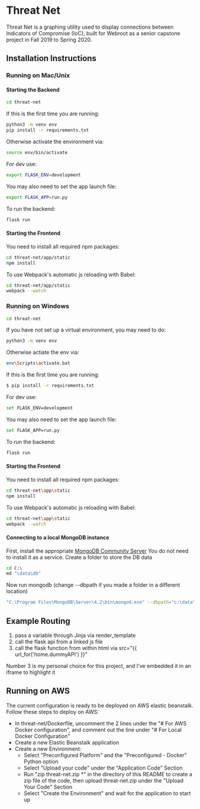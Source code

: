 
# Threat Net

Threat Net is a graphing utility used to display connections between Indicators of Compromise (IoC), built for Webroot as a senior capstone project in Fall 2019 to Spring 2020.

## Installation Instructions

### Running on Mac/Unix
#### Starting the Backend
```bash
cd threat-net
```
If this is the first time you are running:
```bash
python3 -m venv env
pip install -r requirements.txt
```
Otherwise activate the environment via:
```bash
source env/bin/activate
```
For dev use:
```bash
export FLASK_ENV=development
```
You may also need to set the app launch file:
```bash
export FLASK_APP=run.py
```
To run the backend:
```bash
flask run
```

#### Starting the Frontend
You need to install all required npm packages:
```bash
cd threat-net/app/static
npm install
```
To use Webpack's automatic js reloading with Babel:
```bash
cd threat-net/app/static
webpack --watch
```
### Running on Windows
```bash
cd threat-net
```
If you have not set up a virtual environment, you may need to do:
```bash
python3 -m venv env
```
Otherwise actiate the env via:
```bash
env\Scripts\activate.bat
```
If this is the first time you are running:
```bash
$ pip install -r requirements.txt
```
For dev use:
```bash
set FLASK_ENV=development
```
You may also need to set the app launch file:
```bash
set FLASK_APP=run.py
```
To run the backend:
```bash
flask run
```
#### Starting the Frontend
You need to install all required npm packages:
```bash
cd threat-net\app\static
npm install
```
To use Webpack's automatic js reloading with Babel:
```bash
cd threat-net\app\static
webpack --watch
```
#### Connecting to a local MongoDB instance
First, install the appropriate [MongoDB Community Server](https://www.mongodb.com/download-center/community?tck=docs_server) 
You do not need to install it as a service. 
Create a folder to store the DB data
```bash
cd C:\
md "\data\db"
```
Now run mongodb (change --dbpath if you made a folder in a different location)
```bash
"C:\Program Files\MongoDB\Server\4.2\bin\mongod.exe" --dbpath="c:\data\db"
```
## Example Routing

1. pass a variable through Jinja via render_template
2. call the flask api from a linked js file
3. call the flask function from within html via src="{{ url_for('home.dummyAPI') }}"

Number 3 is my personal choice for this project, and I've embedded it in an iframe to highlight it


## Running on AWS
The current configuration is ready to be deployed on AWS elastic beanstalk. Follow these steps to deploy on AWS:
- In threat-net/Dockerfile, uncomment the 2 lines under the "# For AWS Docker configuration", and comment out the line under "# For Local Docker Configuration"
- Create a new Elastic Beanstalk application
- Create a new Environment:
	- Select "Preconfigured Platform" and the "Preconfigured - Docker" Python option
	- Select "Upload your code" under the "Application Code" Section
	- Run "zip threat-net.zip *" in the directory of this README to create a zip file of the code, then upload threat-net.zip under the "Upload Your Code" Section
	- Select "Create the Environment" and wait for the application to start up
